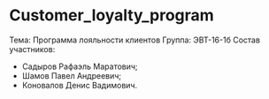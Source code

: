 # Customer_loyalty_program
Тема: Программа лояльности клиентов
Группа: ЭВТ-16-1б
Состав участников:
- Садыров Рафаэль Маратович;
- Шамов Павел Андреевич;
- Коновалов Денис Вадимович.
